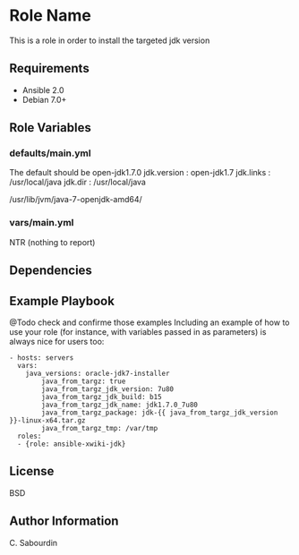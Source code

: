 Role Name
=========

This is a role in order to install the targeted jdk version

Requirements
------------

- Ansible 2.0
- Debian 7.0+

Role Variables
--------------

### defaults/main.yml

The default should be open-jdk1.7.0
jdk.version : open-jdk1.7
jdk.links : /usr/local/java
jdk.dir : /usr/local/java 

/usr/lib/jvm/java-7-openjdk-amd64/

### vars/main.yml

NTR (nothing to report)

Dependencies
------------

Example Playbook
----------------

@Todo check and confirme those examples
Including an example of how to use your role (for instance, with variables passed in as parameters) is always nice for users too:

    - hosts: servers 
      vars:
        java_versions: oracle-jdk7-installer
  			java_from_targz: true
  			java_from_targz_jdk_version: 7u80
  			java_from_targz_jdk_build: b15
  			java_from_targz_jdk_name: jdk1.7.0_7u80
  			java_from_targz_package: jdk-{{ java_from_targz_jdk_version }}-linux-x64.tar.gz
  			java_from_targz_tmp: /var/tmp
      roles:      
      - {role: ansible-xwiki-jdk}
      

License
-------

BSD

Author Information
------------------
C. Sabourdin
